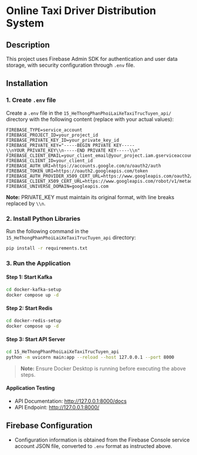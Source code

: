 # Online Taxi Driver Distribution System

## Description
This project uses Firebase Admin SDK for authentication and user data storage, with security configuration through `.env` file.

## Installation

### 1. Create `.env` file
Create a `.env` file in the `15_HeThongPhanPhoiLaiXeTaxiTrucTuyen_api/` directory with the following content (replace with your actual values):

```env
FIREBASE_TYPE=service_account
FIREBASE_PROJECT_ID=your_project_id
FIREBASE_PRIVATE_KEY_ID=your_private_key_id
FIREBASE_PRIVATE_KEY="-----BEGIN PRIVATE KEY-----\\nYOUR_PRIVATE_KEY\\n-----END PRIVATE KEY-----\\n"
FIREBASE_CLIENT_EMAIL=your_client_email@your_project.iam.gserviceaccount.com
FIREBASE_CLIENT_ID=your_client_id
FIREBASE_AUTH_URI=https://accounts.google.com/o/oauth2/auth
FIREBASE_TOKEN_URI=https://oauth2.googleapis.com/token
FIREBASE_AUTH_PROVIDER_X509_CERT_URL=https://www.googleapis.com/oauth2/v1/certs
FIREBASE_CLIENT_X509_CERT_URL=https://www.googleapis.com/robot/v1/metadata/x509/your_client_email@your_project.iam.gserviceaccount.com
FIREBASE_UNIVERSE_DOMAIN=googleapis.com
```
**Note:** PRIVATE_KEY must maintain its original format, with line breaks replaced by `\\n`.

### 2. Install Python Libraries

Run the following command in the `15_HeThongPhanPhoiLaiXeTaxiTrucTuyen_api` directory:

```bash
pip install -r requirements.txt
```

### 3. Run the Application

#### Step 1: Start Kafka
```bash
cd docker-kafka-setup
docker compose up -d
```

#### Step 2: Start Redis
```bash
cd docker-redis-setup
docker compose up -d
```

#### Step 3: Start API Server
```bash
cd 15_HeThongPhanPhoiLaiXeTaxiTrucTuyen_api
python -m uvicorn main:app --reload --host 127.0.0.1 --port 8000
```

> **Note:** Ensure Docker Desktop is running before executing the above steps.

#### Application Testing
- API Documentation: http://127.0.0.1:8000/docs
- API Endpoint: http://127.0.0.1:8000/

## Firebase Configuration

- Configuration information is obtained from the Firebase Console service account JSON file, converted to `.env` format as instructed above.


